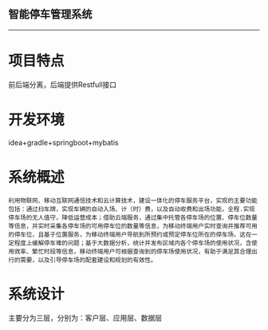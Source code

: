 ## 智能停车管理系统
----------

# 项目特点
前后端分离，后端提供Restfull接口

# 开发环境
idea+gradle+springboot+mybatis

# 系统概述
    利用物联网、移动互联网通信技术和云计算技术，建设一体化的停车服务平台，实现的主要功能包括：通过扫车牌，实现车辆的自动入场、计（时）费，以及自动收费和出场功能，全程.实现停车场的无人值守，降低运营成本；借助云端服务，通过集中托管各停车场的位置、停车位数量等信息，并实时采集各停车场的可用停车位的数量等信息，为移动终端用户实时查询并推荐可用的停车位，且基于位置服务，为移动终端用户导航到所预约或预定停车位所在的停车场，这在一定程度上缓解停车难的问题；基于大数据分析，统计并发布区域内各个停车场的使用状况，含使用效率、繁忙时段等信息，移动终端用户可根据查询到的停车场使用状况，有助于满足其合理出行的需要，以及引导停车场的配套建设和规划的有效性。
    
# 系统设计
主要分为三层，分别为：客户层、应用层、数据层
